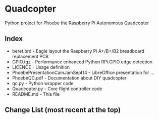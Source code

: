 Quadcopter
==========

Python project for Phoebe the Raspberry Pi Autonomous Quadcopter

Index
-----
<ul>
<li>beret.brd     - Eagle layout the Raspberry Pi A+/B+/B2 breadboard replacement PCB</li>
<li>GPIO.tgz      - Performance enhanced Python RPi.GPIO edge detection</li>
<li>LICENCE       - Usage definition</li>
<li>PhoebePresentationCamJamSept14 - LibreOffice presentation for ...</li>
<li>PhoebeQC.pdf  - Documentation about DIY quadcopter</li>
<li>qc.py         - Python wrapper code</li>
<li>Quadcopter.py - Core flight controller code</li>
<li>README.md     - This file</li>
</ul>

Change List (most recent at the top)
------------------------------------


